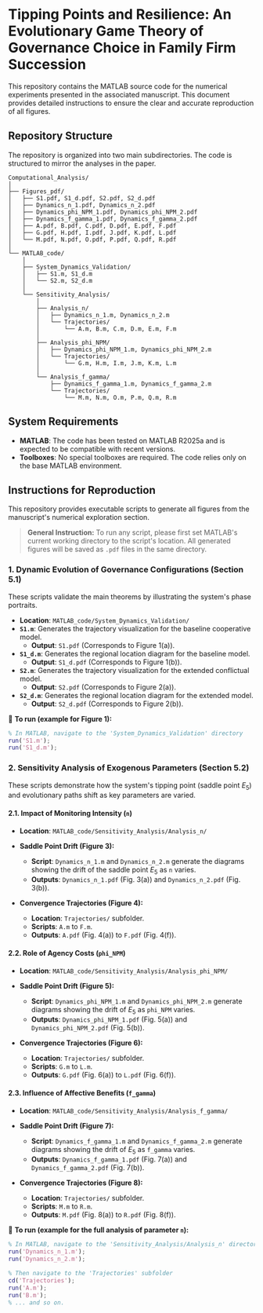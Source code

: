 # Tipping Points and Resilience: An Evolutionary Game Theory of Governance Choice in Family Firm Succession

This repository contains the MATLAB source code for the numerical experiments presented in the associated manuscript. This document provides detailed instructions to ensure the clear and accurate reproduction of all figures.

## Repository Structure

The repository is organized into two main subdirectories. The code is structured to mirror the analyses in the paper.

```
Computational_Analysis/
│
├── Figures_pdf/
│   ├── S1.pdf, S1_d.pdf, S2.pdf, S2_d.pdf
│   ├── Dynamics_n_1.pdf, Dynamics_n_2.pdf
│   ├── Dynamics_phi_NPM_1.pdf, Dynamics_phi_NPM_2.pdf
│   ├── Dynamics_f_gamma_1.pdf, Dynamics_f_gamma_2.pdf
│   ├── A.pdf, B.pdf, C.pdf, D.pdf, E.pdf, F.pdf
│   ├── G.pdf, H.pdf, I.pdf, J.pdf, K.pdf, L.pdf
│   └── M.pdf, N.pdf, O.pdf, P.pdf, Q.pdf, R.pdf
│
└── MATLAB_code/
    │
    ├── System_Dynamics_Validation/
    │   ├── S1.m, S1_d.m
    │   └── S2.m, S2_d.m
    │
    └── Sensitivity_Analysis/
        │
        ├── Analysis_n/
        │   ├── Dynamics_n_1.m, Dynamics_n_2.m
        │   └── Trajectories/
        │       └── A.m, B.m, C.m, D.m, E.m, F.m
        │
        ├── Analysis_phi_NPM/
        │   ├── Dynamics_phi_NPM_1.m, Dynamics_phi_NPM_2.m
        │   └── Trajectories/
        │       └── G.m, H.m, I.m, J.m, K.m, L.m
        │
        └── Analysis_f_gamma/
            ├── Dynamics_f_gamma_1.m, Dynamics_f_gamma_2.m
            └── Trajectories/
                └── M.m, N.m, O.m, P.m, Q.m, R.m
```

## System Requirements

-   **MATLAB**: The code has been tested on MATLAB R2025a and is expected to be compatible with recent versions.
-   **Toolboxes**: No special toolboxes are required. The code relies only on the base MATLAB environment.

## Instructions for Reproduction

This repository provides executable scripts to generate all figures from the manuscript's numerical exploration section.

> **General Instruction:** To run any script, please first set MATLAB's current working directory to the script's location. All generated figures will be saved as `.pdf` files in the same directory.

### 1. Dynamic Evolution of Governance Configurations (Section 5.1)

These scripts validate the main theorems by illustrating the system's phase portraits.

-   **Location**: `MATLAB_code/System_Dynamics_Validation/`
-   **`S1.m`**: Generates the trajectory visualization for the baseline cooperative model.
    -   **Output**: `S1.pdf` (Corresponds to Figure 1(a)).
-   **`S1_d.m`**: Generates the regional location diagram for the baseline model.
    -   **Output**: `S1_d.pdf` (Corresponds to Figure 1(b)).
-   **`S2.m`**: Generates the trajectory visualization for the extended conflictual model.
    -   **Output**: `S2.pdf` (Corresponds to Figure 2(a)).
-   **`S2_d.m`**: Generates the regional location diagram for the extended model.
    -   **Output**: `S2_d.pdf` (Corresponds to Figure 2(b)).

📌 **To run (example for Figure 1):**

```matlab
% In MATLAB, navigate to the 'System_Dynamics_Validation' directory
run('S1.m');
run('S1_d.m');
```

### 2. Sensitivity Analysis of Exogenous Parameters (Section 5.2)

These scripts demonstrate how the system's tipping point (saddle point $E_5$) and evolutionary paths shift as key parameters are varied.

#### 2.1. Impact of Monitoring Intensity (`n`)

-   **Location**: `MATLAB_code/Sensitivity_Analysis/Analysis_n/`

-   **Saddle Point Drift (Figure 3):**
    -   **Script**: `Dynamics_n_1.m` and `Dynamics_n_2.m` generate the diagrams showing the drift of the saddle point $E_5$ as `n` varies.
    -   **Outputs**: `Dynamics_n_1.pdf` (Fig. 3(a)) and `Dynamics_n_2.pdf` (Fig. 3(b)).

-   **Convergence Trajectories (Figure 4):**
    -   **Location**: `Trajectories/` subfolder.
    -   **Scripts**: `A.m` to `F.m`.
    -   **Outputs**: `A.pdf` (Fig. 4(a)) to `F.pdf` (Fig. 4(f)).

#### 2.2. Role of Agency Costs (`phi_NPM`)

-   **Location**: `MATLAB_code/Sensitivity_Analysis/Analysis_phi_NPM/`

-   **Saddle Point Drift (Figure 5):**
    -   **Script**: `Dynamics_phi_NPM_1.m` and `Dynamics_phi_NPM_2.m` generate diagrams showing the drift of $E_5$ as `phi_NPM` varies.
    -   **Outputs**: `Dynamics_phi_NPM_1.pdf` (Fig. 5(a)) and `Dynamics_phi_NPM_2.pdf` (Fig. 5(b)).

-   **Convergence Trajectories (Figure 6):**
    -   **Location**: `Trajectories/` subfolder.
    -   **Scripts**: `G.m` to `L.m`.
    -   **Outputs**: `G.pdf` (Fig. 6(a)) to `L.pdf` (Fig. 6(f)).

#### 2.3. Influence of Affective Benefits (`f_gamma`)

-   **Location**: `MATLAB_code/Sensitivity_Analysis/Analysis_f_gamma/`

-   **Saddle Point Drift (Figure 7):**
    -   **Script**: `Dynamics_f_gamma_1.m` and `Dynamics_f_gamma_2.m` generate diagrams showing the drift of $E_5$ as `f_gamma` varies.
    -   **Outputs**: `Dynamics_f_gamma_1.pdf` (Fig. 7(a)) and `Dynamics_f_gamma_2.pdf` (Fig. 7(b)).

-   **Convergence Trajectories (Figure 8):**
    -   **Location**: `Trajectories/` subfolder.
    -   **Scripts**: `M.m` to `R.m`.
    -   **Outputs**: `M.pdf` (Fig. 8(a)) to `R.pdf` (Fig. 8(f)).

📌 **To run (example for the full analysis of parameter `n`):**

```matlab
% In MATLAB, navigate to the 'Sensitivity_Analysis/Analysis_n' directory
run('Dynamics_n_1.m');
run('Dynamics_n_2.m');

% Then navigate to the 'Trajectories' subfolder
cd('Trajectories');
run('A.m');
run('B.m');
% ... and so on.
```
